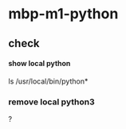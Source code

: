 # mbp-m1-python

## check
#### show local python
ls /usr/local/bin/python*
### remove local python3
?
